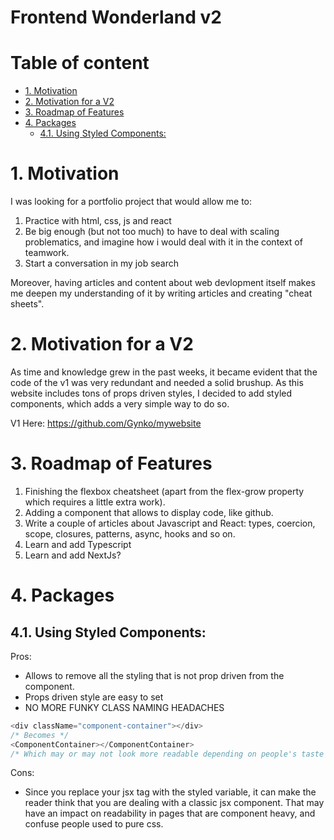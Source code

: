 # Frontend Wonderland v2 <!-- omit in toc -->

# Table of content <!-- omit in toc -->

- [1. Motivation](#1-motivation)
- [2. Motivation for a V2](#2-motivation-for-a-v2)
- [3. Roadmap of Features](#3-roadmap-of-features)
- [4. Packages](#4-packages)
  - [4.1. Using Styled Components:](#41-using-styled-components)

# 1. Motivation

I was looking for a portfolio project that would allow me to:

1. Practice with html, css, js and react
2. Be big enough (but not too much) to have to deal with scaling problematics, and imagine how i would deal with it in the context of teamwork.
3. Start a conversation in my job search

Moreover, having articles and content about web devlopment itself makes me deepen my understanding of it by writing articles and creating "cheat sheets".

# 2. Motivation for a V2

As time and knowledge grew in the past weeks, it became evident that the code of the v1 was very redundant and needed a solid brushup.
As this website includes tons of props driven styles, I decided to add styled components, which adds a very simple way to do so.

V1 Here: https://github.com/Gynko/mywebsite

# 3. Roadmap of Features

1. Finishing the flexbox cheatsheet (apart from the flex-grow property which requires a little extra work).
2. Adding a component that allows to display code, like github.
3. Write a couple of articles about Javascript and React: types, coercion, scope, closures, patterns, async, hooks and so on.
4. Learn and add Typescript
5. Learn and add NextJs?

# 4. Packages

## 4.1. Using Styled Components:

Pros:

- Allows to remove all the styling that is not prop driven from the component.
- Props driven style are easy to set
- NO MORE FUNKY CLASS NAMING HEADACHES

```javascript
<div className="component-container"></div>
/* Becomes */
<ComponentContainer></ComponentContainer>
/* Which may or may not look more readable depending on people's taste and habits :) */
```

Cons:

- Since you replace your jsx tag with the styled variable, it can make the reader think that you are dealing with a classic jsx component. That may have an impact on readability in pages that are component heavy, and confuse people used to pure css.
